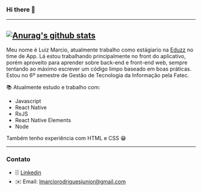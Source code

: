 ### Hi there 🤪
---

[![Anurag's github stats](https://github-readme-stats.vercel.app/api?username=marciordj&show_icons=true&theme=gruvbox&count_private=true)](https://github.com/marciordj/github-readme-stats)
---

Meu nome é Luiz Marcio, atualmente trabalho como estágiario na [Eduzz](https://www.eduzz.com/) no time de App. Lá estou trabalhando principalmente no front do aplicativo, porém aproveito para aprender sobre back-end e front-end web, sempre tentando ao máximo escrever um código limpo baseado em boas práticas.
Estou no 6º semestre de Gestão de Tecnologia da Informação pela Fatec.

📚 Atualmente estudo e trabalho com:
- Javascript
- React Native
- RxJS
- React Native Elements
- Node

Também tenho experiência com HTML e CSS 😁

---

### Contato
- 🗄 [Linkedin](https://www.linkedin.com/in/marciordj/) 
- ✉️ Email: [lmarciorodriguesjunior@gmail.com](lmarciorodriguesjunior@gmail.com)



  

<!--
**marciordj/marciordj** is a ✨ _special_ ✨ repository because its `README.md` (this file) appears on your GitHub profile.

Here are some ideas to get you started:

- 🔭 I’m currently working on ...
- 🌱 I’m currently learning ...
- 👯 I’m looking to collaborate on ...
- 🤔 I’m looking for help with ...
- 💬 Ask me about ...
- 📫 How to reach me: ...
- 😄 Pronouns: ...
- ⚡ Fun fact: ...
-->
